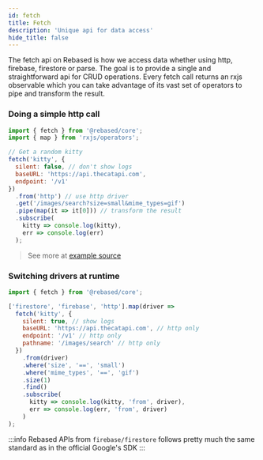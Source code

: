 ```yaml
---
id: fetch
title: Fetch
description: 'Unique api for data access'
hide_title: false
---
```


The fetch api on Rebased is how we access data whether using http, firebase, firestore or parse. The goal is to provide a single and straightforward api for CRUD operations. Every fetch call returns an rxjs observable which you can take advantage of its vast set of operators to pipe and transform the result.

### Doing a simple http call

```js
import { fetch } from '@rebased/core';
import { map } from 'rxjs/operators';

// Get a random kitty
fetch('kitty', {
  silent: false, // don't show logs
  baseURL: 'https://api.thecatapi.com',
  endpoint: '/v1'
})
  .from('http') // use http driver
  .get('/images/search?size=small&mime_types=gif')
  .pipe(map(it => it[0])) // transform the result
  .subscribe(
    kitty => console.log(kitty),
    err => console.log(err)
  );
```

> See more at [example source](https://github.com/rebasedjs/examples/blob/master/node/fetch.js)

### Switching drivers at runtime

```js
import { fetch } from '@rebased/core';

['firestore', 'firebase', 'http'].map(driver =>
  fetch('kitty', {
    silent: true, // show logs
    baseURL: 'https://api.thecatapi.com', // http only
    endpoint: '/v1' // http only
    pathname: '/images/search' // http only
  })
    .from(driver)
    .where('size', '==', 'small')
    .where('mime_types', '==', 'gif')
    .size(1)
    .find()
    .subscribe(
      kitty => console.log(kitty, 'from', driver),
      err => console.log(err, 'from', driver)
    )
);
```

:::info
Rebased APIs from `firebase/firestore` follows pretty much the same standard as in the official Google's SDK
:::
